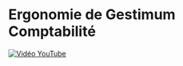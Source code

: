 # Ergonomie de Gestimum Comptabilité

[![Vidéo YouTube](http://img.youtube.com/vi/Q4c6NSlqbs8/0.jpg )](https://www.youtube.com/embed/Q4c6NSlqbs8)

